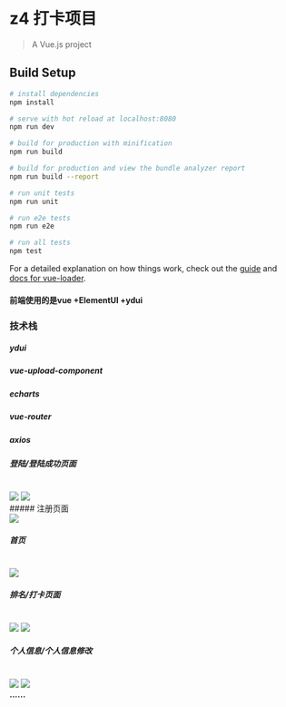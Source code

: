 # z4  打卡项目

> A Vue.js project

## Build Setup

``` bash
# install dependencies
npm install

# serve with hot reload at localhost:8080
npm run dev

# build for production with minification
npm run build

# build for production and view the bundle analyzer report
npm run build --report

# run unit tests
npm run unit

# run e2e tests
npm run e2e

# run all tests
npm test
```

For a detailed explanation on how things work, check out the [guide](http://vuejs-templates.github.io/webpack/) and [docs for vue-loader](http://vuejs.github.io/vue-loader).


#### 前端使用的是vue +ElementUI +ydui

### 技术栈
##### ydui 
##### vue-upload-component
##### echarts
##### vue-router
##### axios



##### 登陆/登陆成功页面
<br>
  <img src="./gif/login.pg" >
  <img src="./gif/loginSucc.png" >
<br>
##### 注册页面
<br>
 <img src="./gif/register.png" >
<br>

##### 首页
<br>
 <img src="./gif/shouye.png" >
<br>

##### 排名/打卡页面
<br>
 <img src="./gif/paixun.png" >
 <img src="./gif/peisu.png" >
<br>

##### 个人信息/个人信息修改
<br>
 <img src="./gif/personInfo.png" >
 <img src="./gif/editor.png" >
<br>
<strong>......</strong>
<br>




